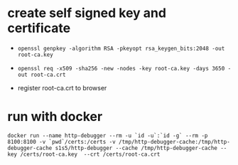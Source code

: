 # create self signed key and certificate

- `openssl genpkey -algorithm RSA -pkeyopt rsa_keygen_bits:2048 -out root-ca.key`
- `openssl req -x509 -sha256 -new -nodes -key root-ca.key -days 3650 -out root-ca.crt`

- register root-ca.crt to browser

# run with docker

```
docker run --name http-debugger --rm -u `id -u`:`id -g` --rm -p 8100:8100 -v `pwd`/certs:/certs -v /tmp/http-debugger-cache:/tmp/http-debugger-cache s1s5/http-debugger --cache /tmp/http-debugger-cache --key /certs/root-ca.key  --crt /certs/root-ca.crt
```
